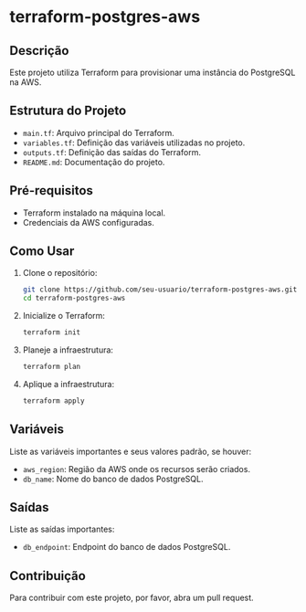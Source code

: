 # terraform-postgres-aws

## Descrição
Este projeto utiliza Terraform para provisionar uma instância do PostgreSQL na AWS.

## Estrutura do Projeto
- `main.tf`: Arquivo principal do Terraform.
- `variables.tf`: Definição das variáveis utilizadas no projeto.
- `outputs.tf`: Definição das saídas do Terraform.
- `README.md`: Documentação do projeto.

## Pré-requisitos
- Terraform instalado na máquina local.
- Credenciais da AWS configuradas.

## Como Usar
1. Clone o repositório:
    ```sh
    git clone https://github.com/seu-usuario/terraform-postgres-aws.git
    cd terraform-postgres-aws
    ```

2. Inicialize o Terraform:
    ```sh
    terraform init
    ```

3. Planeje a infraestrutura:
    ```sh
    terraform plan
    ```

4. Aplique a infraestrutura:
    ```sh
    terraform apply
    ```

## Variáveis
Liste as variáveis importantes e seus valores padrão, se houver:
- `aws_region`: Região da AWS onde os recursos serão criados.
- `db_name`: Nome do banco de dados PostgreSQL.

## Saídas
Liste as saídas importantes:
- `db_endpoint`: Endpoint do banco de dados PostgreSQL.

## Contribuição
Para contribuir com este projeto, por favor, abra um pull request.

